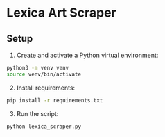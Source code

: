 # Lexica Art Scraper

## Setup

1. Create and activate a Python virtual environment:

```bash
python3 -m venv venv
source venv/bin/activate
```

2. Install requirements:

```bash
pip install -r requirements.txt
```

3. Run the script:

```bash
python lexica_scraper.py
``` 
